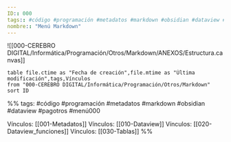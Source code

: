 ```yaml
---
ID:: 000
tags:: #código #programación #metadatos #markdown #obsidian #dataview #pagotros #menú000 
nombre:: "Menú Markdown"
---
```

![[000-CEREBRO DIGITAL/Informática/Programación/Otros/Markdown/ANEXOS/Estructura.canvas]]


```dataview
table file.ctime as "Fecha de creación",file.mtime as "Última modificación",tags,Vínculos
from "000-CEREBRO DIGITAL/Informática/Programación/Otros/Markdown" 
sort ID
```


%%
tags: #código #programación #metadatos #markdown #obsidian #dataview #pagotros  #menú000

Vínculos: [[001-Metadatos]]
Vínculos: [[010-Dataview]]
Vínculos: [[020-Dataview_funciones]]
Vínculos: [[030-Tablas]]
%%